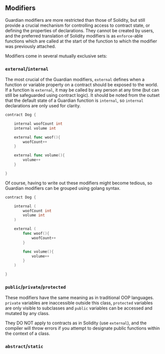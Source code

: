 ## Modifiers

Guardian modifiers are more restricted than those of Solidity, but still provide a crucial mechanism for controlling access to contract state, or defining the properties of declarations. They cannot be created by users, and the preferred translation of Solidity modifiers is as ``enforce``-able functions which are called at the start of the function to which the modifier was previously attached.

Modifiers come in several mutually exclusive sets:

### ```external```/```internal```

The most crucial of the Guardian modifiers, ```external``` defines when a function or variable property on a contract should be exposed to the world. If a function is ```external```, it may be called by any person at any time (but can still be safeguarded using contract logic). It should be noted from the outset that the default state of a Guardian function is ```internal```, so ```internal``` declarations are only used for clarity.

```go
contract Dog {

    internal woofCount int
    internal volume int

    external func woof(){
        woofCount++
    }

    external func volume(){
        volume++
    }

}
```

Of course, having to write out these modifiers might become tedious, so Guardian modifiers can be grouped using golang syntax.

```go
contract Dog {

    internal (
        woofCount int
        volume int
    )

    external (
        func woof(){
            woofCount++
        }

        func volume(){
            volume++
        }
    )

}
```

### ```public```/```private```/```protected```

These modifiers have the same meaning as in traditional OOP languages. ```private``` variables are inaccessible outside this class, ```protected``` variables are only visible to subclasses and ```public``` variables can be accessed and mutated by any class.

They DO NOT apply to contracts as in Solidity (use ```external```), and the compiler will throw errors if you attempt to designate public functions within the context of a class.

### ```abstract```/```static```
